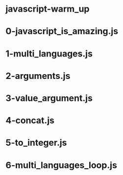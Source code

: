 # javascript-warm_up
# 0-javascript_is_amazing.js
# 1-multi_languages.js
# 2-arguments.js
# 3-value_argument.js
# 4-concat.js
# 5-to_integer.js
# 6-multi_languages_loop.js
